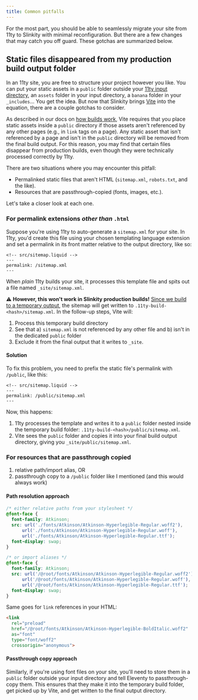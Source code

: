 ```yaml
---
title: Common pitfalls
---
```


For the most part, you should be able to seamlessly migrate your site from 11ty to Slinkity with minimal reconfiguration. But there are a few changes that may catch you off guard. These gotchas are summarized below.

## Static files disappeared from my production build output folder

In an 11ty site, you are free to structure your project however you like. You can put your static assets in a `public` folder outside your [11ty input directory]((https://www.11ty.dev/docs/config/#input-directory)), an `assets` folder in your input directory, a `banana` folder in your `_includes`... You get the idea. But now that Slinkity brings [Vite](https://vitejs.dev/) into the equation, there are a couple gotchas to consider.

As described in our docs on [how builds work](/how-we-build-your-site/), Vite requires that you place static assets inside a `public` directory if those assets aren't referenced by any other pages (e.g., in `link` tags on a page). Any static asset that isn't referenced by a page and isn't in the `public` directory will be removed from the final build output. For this reason, you may find that certain files disappear from production builds, even though they were technically processed correctly by 11ty.

There are two situations where you may encounter this pitfall:

- Permalinked static files that aren't HTML (`sitemap.xml`, `robots.txt`, and the like).
- Resources that are passthrough-copied (fonts, images, etc.).

Let's take a closer look at each one.

### For permalink extensions _other than_ `.html`

Suppose you're using 11ty to auto-generate a `sitemap.xml` for your site. In 11ty, you'd create this file using your chosen templating language extension and set a permalink in its front matter relative to the output directory, like so:

```liquid
<!-- src/sitemap.liquid -->
---
permalink: /sitemap.xml
---
```

When _plain_ 11ty builds your site, it processes this template file and spits out a file named `_site/sitemap.xml`.

⚠️ **However, this won't work in Slinkity production builds!** [Since we build to a temporary output](/docs/how-we-build-your-site), the sitemap will get written to `.11ty-build-<hash>/sitemap.xml`. In the follow-up steps, Vite will:

1. Process this temporary build directory
2. See that a) `sitemap.xml` is not referenced by any other file and b) isn't in the dedicated `public` folder
3. Exclude it from the final output that it writes to `_site`.

#### Solution

To fix this problem, you need to prefix the static file's permalink with `/public`, like this:

```liquid
<!-- src/sitemap.liquid -->
---
permalink: /public/sitemap.xml
---
```

Now, this happens:

1. 11ty processes the template and writes it to a `public` folder nested inside the temporary build folder: `.11ty-build-<hash>/public/sitemap.xml`.
2. Vite sees the `public` folder and copies it into your final build output directory, giving you `_site/public/sitemap.xml`.

### For resources that are passthrough copied

<!-- TODO: lead-in section -->

1. relative path/import alias, OR
2. passthrough copy to a `/public` folder like I mentioned (and this would always work)

#### Path resolution approach

<!-- @Aleksandr pasted my example from the GitHub comments! Feel free to add more clarification -->

```css
/* either relative paths from your stylesheet */
@font-face {
  font-family: Atkinson;
  src: url('./fonts/Atkinson/Atkinson-Hyperlegible-Regular.woff2'),
      url('./fonts/Atkinson/Atkinson-Hyperlegible-Regular.woff'),
      url('./fonts/Atkinson/Atkinson-Hyperlegible-Regular.ttf');
  font-display: swap;
}

/* or import aliases */
@font-face {
  font-family: Atkinson;
  src: url('/@root/fonts/Atkinson/Atkinson-Hyperlegible-Regular.woff2'),
      url('/@root/fonts/Atkinson/Atkinson-Hyperlegible-Regular.woff'),
      url('/@root/fonts/Atkinson/Atkinson-Hyperlegible-Regular.ttf');
  font-display: swap;
}
```

Same goes for `link` references in your HTML:

```html
<link
  rel="preload"
  href="/@root/fonts/Atkinson/Atkinson-Hyperlegible-BoldItalic.woff2"
  as="font"
  type="font/woff2"
  crossorigin="anonymous">
```

#### Passthrough copy approach

<!-- TODO: flesh out details surrounding this-->

Similarly, if you're using font files on your site, you'll need to store them in a `public` folder outside your input directory and tell Eleventy to passthrough-copy them. This ensures that they make it into the temporary build folder, get picked up by Vite, and get written to the final output directory.
